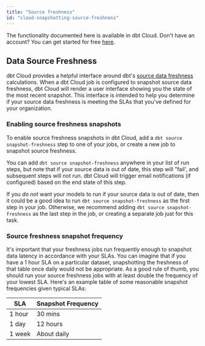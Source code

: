 ```yaml
---
title: "Source freshness"
id: "cloud-snapshotting-source-freshness"
---
```



<Callout type="info" title="dbt Cloud">

The functionality documented here is available in dbt Cloud. Don't have an account? You can get started for free [here](https://cloud.getdbt.com/signup).

</Callout>

## Data Source Freshness

dbt Cloud provides a helpful interface around dbt's [source data freshness](using-sources#snapshotting-source-data-freshness) calculations. When a dbt Cloud job is configured to snapshot source data freshness, dbt Cloud will render a user interface showing you the state of the most recent snapshot. This interface is intended to help you determine if your source data freshness is meeting the SLAs that you've defined for your organization.

<Lightbox src="/img/docs/dbt-cloud/using-dbt-cloud/3c3c1ca-Screen_Shot_2019-03-21_at_11.05.28_AM.png" title="Data Sources in dbt Cloud"/>

### Enabling source freshness snapshots

To enable source freshness snapshots in dbt Cloud, add a `dbt source snapshot-freshness` step to one of your jobs, or create a new job to snapshot source freshness.

<Lightbox src="/img/docs/dbt-cloud/using-dbt-cloud/49a03cc-Screen_Shot_2019-03-06_at_10.24.15_AM.png" title="Adding a step to snapshot source freshness"/>

You can add `dbt source snapshot-freshness` anywhere in your list of run steps, but note that if your source data is out of date, this step will "fail', and subsequent steps will not run. dbt Cloud will trigger email notifications (if configured) based on the end state of this step.

If you *do not* want your models to run if your source data is out of date, then it could be a good idea to run `dbt source snapshot-freshness` as the first step in your job. Otherwise, we recommend adding `dbt source snapshot-freshness` as the last step in the job, or creating a separate job just for this task.

### Source freshness snapshot frequency
It's important that your freshness jobs run frequently enough to snapshot data latency in accordance with your SLAs. You can imagine that if you have a 1 hour SLA on a particular dataset, snapshotting the freshness of that table once daily would not be appropriate. As a good rule of thumb, you should run your source freshness jobs with at least double the frequency of your lowest SLA.  Here's an example table of some reasonable snapshot frequencies given typical SLAs:

| SLA | Snapshot Frequency |
| --- | ------------------ |
| 1 hour | 30 mins |
| 1 day | 12 hours |
| 1 week | About daily |
